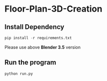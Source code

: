 # Floor-Plan-3D-Creation

## Install Dependency
```python
pip install -r requirements.txt
```
Please use above **Blender 3.5** version

## Run the program
```python
python run.py
```